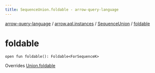 ```yaml
---
title: SequenceUnion.foldable - arrow-query-language
---
```


[arrow-query-language](../../index.html) / [arrow.aql.instances](../index.html) / [SequenceUnion](index.html) / [foldable](./foldable.html)

# foldable

`open fun foldable(): Foldable<ForSequenceK>`

Overrides [Union.foldable](../../arrow.aql/-union/foldable.html)

